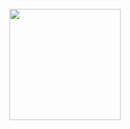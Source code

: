 <p><a href="https://dashboard.heroku.com/new?template=https%3A%2F%2Fgithub.com%2Fichbinmusto%2Fnero"><img src="https://img.shields.io/badge/Deploy%20To%20Heroku-red?style=for-the-badge&logo=heroku" width="200"/></a></p>
